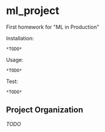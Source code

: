 ml_project
==============================

First homework for "ML in Production"

Installation: 
~~~
*TODO*
~~~
Usage:
~~~
*TODO*
~~~

Test:
~~~
*TODO*
~~~

Project Organization
------------
*TODO*